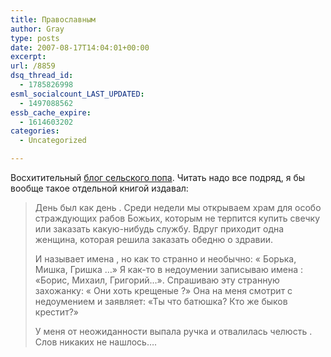 ```yaml
---
title: Православным
author: Gray
type: posts
date: 2007-08-17T14:04:01+00:00
excerpt:
url: /8859
dsq_thread_id:
  - 1785826998
esml_socialcount_LAST_UPDATED:
  - 1497088562
essb_cache_expire:
  - 1614603202
categories:
  - Uncategorized

---
```








Восхитительный <a href="http://nikon71.livejournal.com/" target="_blank">блог сельского попа</a>. Читать надо все подряд, я бы вообще такое отдельной книгой издавал:

> День был как день . Среди недели мы открываем храм для особо страждующих рабов Божьих, которым не терпится купить свечку или заказать какую-нибудь службу. Вдруг приходит одна женщина, которая решила заказать обедню о здравии.
> 
> И называет имена , но как то странно и необычно: « Борька, Мишка, Гришка …» Я как-то в недоумении записываю имена : «Борис, Михаил, Григорий…». Спрашиваю эту странную захожанку: « Они хоть крещеные ?» Она на меня смотрит с недоумением и заявляет: «Ты что батюшка? Кто же быков крестит?»
> 
> У меня от неожиданности выпала ручка и отвалилась челюсть . Слов никаких не нашлось….